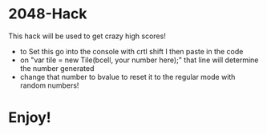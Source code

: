 # 2048-Hack
This hack will be used to get crazy high scores!
* to Set this go into the console with crtl shift I then paste in the code
* on     "var tile = new Tile(bcell, your number here);" that line will determine the number generated
* change that number to bvalue to reset it to the regular mode with random numbers!
# Enjoy!

